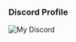 ### Discord Profile
![My Discord](https://discord-readme-badge.vercel.app/api?id=991558850056573031)


